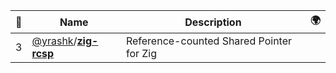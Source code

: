 |:star2: | Name | Description | 🌍|
|---|---|---|---|
|3|[@yrashk](https://github.com/yrashk)/[**zig-rcsp**](https://github.com/yrashk/zig-rcsp)|Reference-counted Shared Pointer for Zig||

